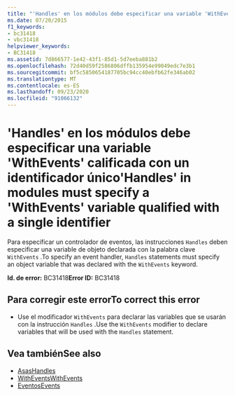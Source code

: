 ```yaml
---
title: "'Handles' en los módulos debe especificar una variable 'WithEvents' calificada con un identificador único"
ms.date: 07/20/2015
f1_keywords:
- bc31418
- vbc31418
helpviewer_keywords:
- BC31418
ms.assetid: 7d866577-1e42-43f1-85d1-5d7eeba881b2
ms.openlocfilehash: 72d40d59f2586806dffb135954e99049edc7e3b1
ms.sourcegitcommit: bf5c5850654187705bc94cc40ebfb62fe346ab02
ms.translationtype: MT
ms.contentlocale: es-ES
ms.lasthandoff: 09/23/2020
ms.locfileid: "91066132"
---
```

# <a name="handles-in-modules-must-specify-a-withevents-variable-qualified-with-a-single-identifier"></a><span data-ttu-id="4e866-102">'Handles' en los módulos debe especificar una variable 'WithEvents' calificada con un identificador único</span><span class="sxs-lookup"><span data-stu-id="4e866-102">'Handles' in modules must specify a 'WithEvents' variable qualified with a single identifier</span></span>

<span data-ttu-id="4e866-103">Para especificar un controlador de eventos, las instrucciones `Handles` deben especificar una variable de objeto declarada con la palabra clave `WithEvents` .</span><span class="sxs-lookup"><span data-stu-id="4e866-103">To specify an event handler, `Handles` statements must specify an object variable that was declared with the `WithEvents` keyword.</span></span>  
  
 <span data-ttu-id="4e866-104">**Id. de error:** BC31418</span><span class="sxs-lookup"><span data-stu-id="4e866-104">**Error ID:** BC31418</span></span>  
  
## <a name="to-correct-this-error"></a><span data-ttu-id="4e866-105">Para corregir este error</span><span class="sxs-lookup"><span data-stu-id="4e866-105">To correct this error</span></span>  
  
- <span data-ttu-id="4e866-106">Use el modificador `WithEvents` para declarar las variables que se usarán con la instrucción `Handles` .</span><span class="sxs-lookup"><span data-stu-id="4e866-106">Use the `WithEvents` modifier to declare variables that will be used with the `Handles` statement.</span></span>  
  
## <a name="see-also"></a><span data-ttu-id="4e866-107">Vea también</span><span class="sxs-lookup"><span data-stu-id="4e866-107">See also</span></span>

- [<span data-ttu-id="4e866-108">Asas</span><span class="sxs-lookup"><span data-stu-id="4e866-108">Handles</span></span>](../language-reference/statements/handles-clause.md)
- [<span data-ttu-id="4e866-109">WithEvents</span><span class="sxs-lookup"><span data-stu-id="4e866-109">WithEvents</span></span>](../language-reference/modifiers/withevents.md)
- [<span data-ttu-id="4e866-110">Eventos</span><span class="sxs-lookup"><span data-stu-id="4e866-110">Events</span></span>](../programming-guide/language-features/events/index.md)
